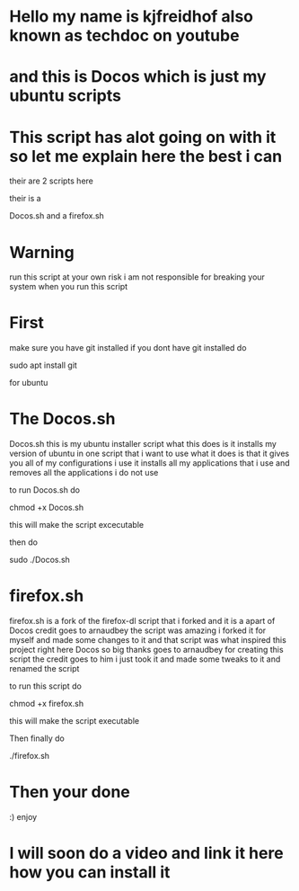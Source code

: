 # Hello my name is kjfreidhof also known as techdoc on youtube 

# and this is Docos which is just my ubuntu scripts

# This script has alot going on with it so let me explain here the best i can 

their are 2 scripts here 

their is a 

Docos.sh 
and a 
firefox.sh 

# Warning
run this script at your own risk i am not responsible for breaking your system when you run this script 

# First 

make sure you have git installed if you dont have git installed do 

sudo apt install git 

for ubuntu 


# The Docos.sh 

Docos.sh this is my ubuntu installer script what this does is it installs my version of ubuntu in one script that i want to use what it does is that it 
gives you all of my configurations i use it installs all my applications that i use and removes all the applications i do not use 

to run Docos.sh do

chmod +x Docos.sh 

this will make the script excecutable 

then do 

sudo ./Docos.sh 

# firefox.sh 
firefox.sh is a fork of the firefox-dl script that i forked and it is a apart of Docos credit goes to arnaudbey the script was amazing i forked it for myself and made some changes to it and that script was what inspired this project right here Docos so big thanks goes to arnaudbey for creating this script the credit goes to him i just took it and made some tweaks to it and renamed the script  

to run this script do

chmod +x firefox.sh 

this will make the script executable 

Then finally do 

./firefox.sh 
 
# Then your done 
:) enjoy 

# I will soon do a video and link it here how you can install it 


